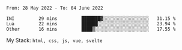 <!--START_SECTION:waka-->

```text
From: 28 May 2022 - To: 04 June 2022

INI         29 mins         ███████▓░░░░░░░░░░░░░░░░░   31.15 %
Lua         22 mins         ██████░░░░░░░░░░░░░░░░░░░   23.94 %
Other       16 mins         ████▒░░░░░░░░░░░░░░░░░░░░   17.55 %
```

<!--END_SECTION:waka-->
My Stack: `html, css, js, vue, svelte`
